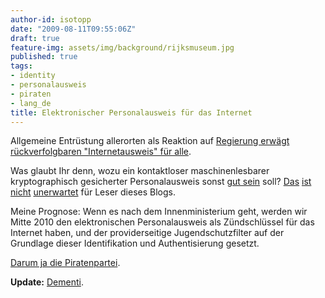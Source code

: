 ```yaml
---
author-id: isotopp
date: "2009-08-11T09:55:06Z"
draft: true
feature-img: assets/img/background/rijksmuseum.jpg
published: true
tags:
- identity
- personalausweis
- piraten
- lang_de
title: Elektronischer Personalausweis für das Internet
---
```

Allgemeine Entrüstung allerorten als Reaktion auf <a href='http://www.golem.de/0908/68966.html'>Regierung erwägt rückverfolgbaren "Internetausweis" für alle</a>.

Was glaubt Ihr denn, wozu ein kontaktloser maschinenlesbarer kryptographisch gesicherter Personalausweis sonst <a href='http://www.cio.bund.de/cln_102/DE/IT-Projekte/Leuchtturmprojekt_ePA/Anwendungstest_ePA/anwendungstest_node.html'>gut sein</a> soll? <a href='http://blog.koehntopp.de/archives/2572-links-for-2009-08-04.html'>Das</a> <a href='http://blog.koehntopp.de/archives/2340-Der-Beginn-einer-Zensur-Infrastruktur.html'>ist</a> <a href='http://blog.koehntopp.de/archives/2263-IP-Nummern-und-elektronische-Personalausweise.html'>nicht</a> <a href='http://blog.koehntopp.de/archives/813-Identifizierung-durch-IP.html'>unerwartet</a> für Leser dieses Blogs.

Meine Prognose: Wenn es nach dem Innenministerium geht, werden wir Mitte 2010 den elektronischen Personalausweis als Zündschlüssel für das Internet haben, und der providerseitige Jugendschutzfilter auf der Grundlage dieser Identifikation und Authentisierung gesetzt.

<a href='http://blog.koehntopp.de/archives/2461-Mitzeichner-zu-Mitgliedern.html'>Darum ja die Piratenpartei</a>.

<b>Update:</b> <a href='http://www.heise.de/newsticker/Innenministerium-plant-keinen-Internet-Ausweis-zur-Nutzerverfolgung--/meldung/143362'>Dementi</a>.
